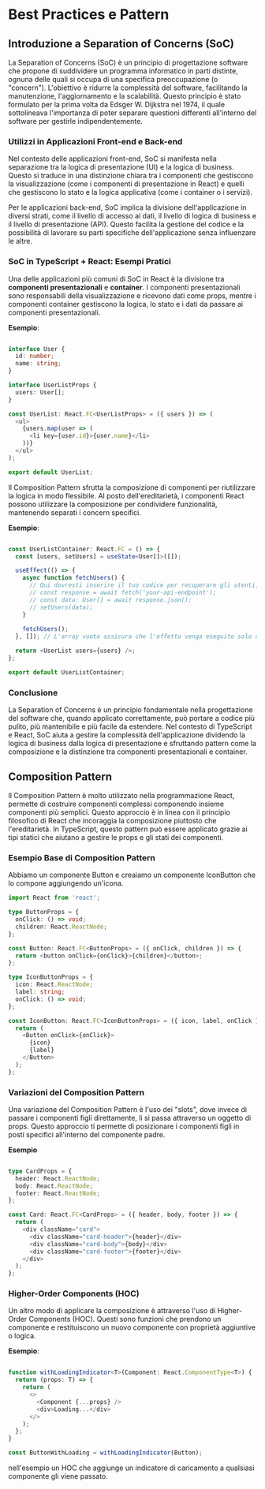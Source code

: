 # Best Practices e Pattern


## Introduzione a Separation of Concerns (SoC)
La Separation of Concerns (SoC) è un principio di progettazione software che propone di suddividere un programma informatico in parti distinte, ognuna delle quali si occupa di una specifica preoccupazione (o "concern"). L'obiettivo è ridurre la complessità del software, facilitando la manutenzione, l'aggiornamento e la scalabilità. Questo principio è stato formulato per la prima volta da Edsger W. Dijkstra nel 1974, il quale sottolineava l'importanza di poter separare questioni differenti all'interno del software per gestirle indipendentemente.

### Utilizzi in Applicazioni Front-end e Back-end
Nel contesto delle applicazioni front-end, SoC si manifesta nella separazione tra la logica di presentazione (UI) e la logica di business. Questo si traduce in una distinzione chiara tra i componenti che gestiscono la visualizzazione (come i componenti di presentazione in React) e quelli che gestiscono lo stato e la logica applicativa (come i container o i servizi).

Per le applicazioni back-end, SoC implica la divisione dell'applicazione in diversi strati, come il livello di accesso ai dati, il livello di logica di business e il livello di presentazione (API). Questo facilita la gestione del codice e la possibilità di lavorare su parti specifiche dell'applicazione senza influenzare le altre.

### SoC in TypeScript + React: Esempi Pratici

Una delle applicazioni più comuni di SoC in React è la divisione tra **componenti presentazionali** e **container**. I componenti presentazionali sono responsabili della visualizzazione e ricevono dati come props, mentre i componenti container gestiscono la logica, lo stato e i dati da passare ai componenti presentazionali.

**Esempio**:

```typescript

interface User {
  id: number;
  name: string;
}

interface UserListProps {
  users: User[];
}

const UserList: React.FC<UserListProps> = ({ users }) => (
  <ul>
    {users.map(user => (
      <li key={user.id}>{user.name}</li>
    ))}
  </ul>
);

export default UserList;


```

Il Composition Pattern sfrutta la composizione di componenti per riutilizzare la logica in modo flessibile. Al posto dell'ereditarietà, i componenti React possono utilizzare la composizione per condividere funzionalità, mantenendo separati i concern specifici.

**Esempio**:

```typescript

const UserListContainer: React.FC = () => {
  const [users, setUsers] = useState<User[]>([]);

  useEffect(() => {
    async function fetchUsers() {
      // Qui dovresti inserire il tuo codice per recuperare gli utenti, ad esempio tramite fetch API
      // const response = await fetch('your-api-endpoint');
      // const data: User[] = await response.json();
      // setUsers(data);
    }
  
    fetchUsers();
  }, []); // L'array vuoto assicura che l'effetto venga eseguito solo una volta, al montaggio del componente

  return <UserList users={users} />;
};

export default UserListContainer;


```


### Conclusione
La Separation of Concerns è un principio fondamentale nella progettazione del software che, quando applicato correttamente, può portare a codice più pulito, più mantenibile e più facile da estendere. Nel contesto di TypeScript e React, SoC aiuta a gestire la complessità dell'applicazione dividendo la logica di business dalla logica di presentazione e sfruttando pattern come la composizione e la distinzione tra componenti presentazionali e container.


## Composition Pattern

Il Composition Pattern è molto utilizzato nella programmazione React, permette di costruire componenti complessi componendo insieme componenti più semplici. Questo approccio è in linea con il principio filosofico di React che incoraggia la composizione piuttosto che l'ereditarietà. In TypeScript, questo pattern può essere applicato grazie ai tipi statici che aiutano a gestire le props e gli stati dei componenti.

### Esempio Base di Composition Pattern

Abbiamo un componente Button e creaiamo un componente IconButton che lo compone aggiungendo un'icona.

``` typescript
import React from 'react';

type ButtonProps = {
  onClick: () => void;
  children: React.ReactNode;
};

const Button: React.FC<ButtonProps> = ({ onClick, children }) => {
  return <button onClick={onClick}>{children}</button>;
};

type IconButtonProps = {
  icon: React.ReactNode;
  label: string;
  onClick: () => void;
};

const IconButton: React.FC<IconButtonProps> = ({ icon, label, onClick }) => {
  return (
    <Button onClick={onClick}>
      {icon}
      {label}
    </Button>
  );
};
```


### Variazioni del Composition Pattern
Una variazione del Composition Pattern è l'uso dei "slots", dove invece di passare i componenti figli direttamente, li si passa attraverso un oggetto di props. Questo approccio ti permette di posizionare i componenti figli in posti specifici all'interno del componente padre.

**Esempio**
``` typescript

type CardProps = {
  header: React.ReactNode;
  body: React.ReactNode;
  footer: React.ReactNode;
};

const Card: React.FC<CardProps> = ({ header, body, footer }) => {
  return (
    <div className="card">
      <div className="card-header">{header}</div>
      <div className="card-body">{body}</div>
      <div className="card-footer">{footer}</div>
    </div>
  );
};
``` 


### Higher-Order Components (HOC)
Un altro modo di applicare la composizione è attraverso l'uso di Higher-Order Components (HOC). Questi sono funzioni che prendono un componente e restituiscono un nuovo componente con proprietà aggiuntive o logica.

**Esempio**:

``` typescript

function withLoadingIndicator<T>(Component: React.ComponentType<T>) {
  return (props: T) => {
    return (
      <>
        <Component {...props} />
        <div>Loading...</div>
      </>
    );
  };
}

const ButtonWithLoading = withLoadingIndicator(Button);
```

nell'esempio  un HOC che aggiunge un indicatore di caricamento a qualsiasi componente gli viene passato.
